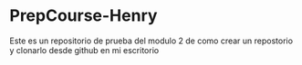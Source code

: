 # PrepCourse-Henry
Este es un repositorio de prueba del modulo 2 de como crear un repostorio y clonarlo desde github en mi escritorio

